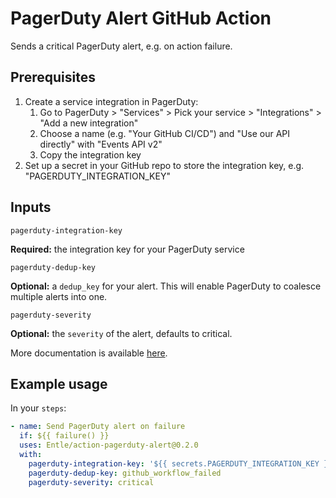 # PagerDuty Alert GitHub Action
Sends a critical PagerDuty alert, e.g. on action failure.

## Prerequisites

1. Create a service integration in PagerDuty:
    1. Go to PagerDuty > "Services" > Pick your service > "Integrations" > "Add a new integration"
    2. Choose a name (e.g. "Your GitHub CI/CD") and "Use our API directly" with "Events API v2"
    3. Copy the integration key
2. Set up a secret in your GitHub repo to store the integration key, e.g. "PAGERDUTY_INTEGRATION_KEY"

## Inputs

`pagerduty-integration-key`

**Required:** the integration key for your PagerDuty service

`pagerduty-dedup-key`

**Optional:** a `dedup_key` for your alert. This will enable PagerDuty to coalesce multiple alerts into one.

`pagerduty-severity`

**Optional:** the `severity` of the alert, defaults to critical.

More documentation is available [here](https://developer.pagerduty.com/docs/events-api-v2/trigger-events/).

## Example usage

In your `steps`:

```yaml
- name: Send PagerDuty alert on failure
  if: ${{ failure() }}
  uses: Entle/action-pagerduty-alert@0.2.0
  with:
    pagerduty-integration-key: '${{ secrets.PAGERDUTY_INTEGRATION_KEY }}'
    pagerduty-dedup-key: github_workflow_failed
    pagerduty-severity: critical
```
